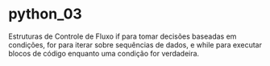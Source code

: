 # python_03

Estruturas de Controle de Fluxo
if para tomar decisões baseadas em condições, for para iterar sobre sequências de dados, e while para executar blocos de código enquanto uma condição for verdadeira.
